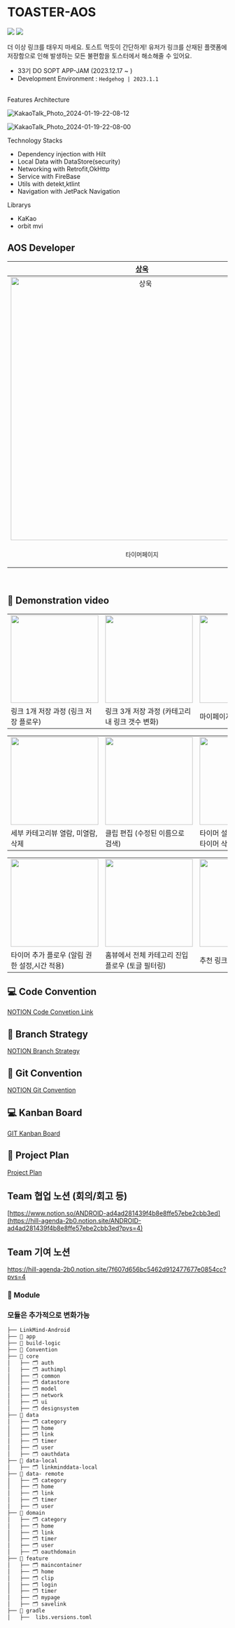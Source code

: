 # TOASTER-AOS
<img src="https://img.shields.io/badge/Kotlin-0095D5?&style=flat-square&logo=kotlin&logoColor=white"/> <img src="https://img.shields.io/badge/Android-3DDC84?style=flat-square&logo=android&logoColor=white"/>

더 이상 링크를 태우지 마세요. 토스트 먹듯이 간단하게!
유저가 링크를 산재된 플랫폼에 저장함으로 인해 발생하는 모든 불편함을 토스터에서 해소해줄 수 있어요.

- 33기 DO SOPT APP-JAM (2023.12.17 ~ )
- Development Environment : `Hedgehog | 2023.1.1`

<br>
Features
Architecture

![KakaoTalk_Photo_2024-01-19-22-08-12](https://github.com/Link-MIND/Toaster_Android/assets/93514333/9b41b62a-60ce-41ed-8a1a-9b3c421d7c0a)

![KakaoTalk_Photo_2024-01-19-22-08-00](https://github.com/Link-MIND/Toaster_Android/assets/93514333/e003aa9e-aa99-4c27-a08c-b78b80f577f5)

Technology Stacks
- Dependency injection with Hilt
- Local Data with DataStore(security)
- Networking with Retrofit,OkHttp
- Service with FireBase
- Utils with detekt,ktlint
- Navigation with JetPack Navigation

Librarys
- KaKao
- orbit mvi

## AOS Developer

| [상욱](operawook@catholic.ac.kr) | [이삭](lsls4868@gmail.com) | [채은](parkchangel@naver.com) | [민영](codingmy@naver.com) |
| :--: | :--: | :--: | :--: |
| <img width="600" alt="상욱" src="https://avatars.githubusercontent.com/u/113014331?v=4"> | <img width="600" alt="이삭" src="https://avatars.githubusercontent.com/u/93514333?v=4"> | <img width="600" alt="채은" src="https://avatars.githubusercontent.com/u/107169027?v=4"> | <img width="600" alt="민영" src="https://avatars.githubusercontent.com/u/97686638?v=4"> |
| <p align = "center">`타이머페이지` | <p align = "center">`메인페이지` `링크저장` | <p align = "center">`로그인, 검색` `마이페이지` | <p align = "center"> `카테고리페이지` |

<br>

## 🎥 Demonstration video

<table>
<tr>
   <td><img align=top width="200" src="https://github.com/Link-MIND/Toaster_Android/assets/107169027/55b687ab-1379-47a1-8d47-26cb57639be1"></td>
    <td><img align=top width="200" src="https://github.com/Link-MIND/Toaster_Android/assets/107169027/e487c5af-d426-413d-916d-a369ef461c7f"></td>
    <td><img align=top width="200" src="https://github.com/Link-MIND/Toaster_Android/assets/107169027/0c0552dd-a47a-4570-9dbe-6e9cf5a7b3a4"></td>
 </tr>
<tr>
  <td>링크 1개 저장 과정 (링크 저장 플로우)</td>
  <td>링크 3개 저장 과정 (카테고리 내 링크 갯수 변화)</td>
  <td>마이페이지뷰 기능</td>
</tr>

</table>

<table>
<tr>
   <td><img align=top width="200" src="https://github.com/Link-MIND/Toaster_Android/assets/107169027/db7d3fd7-a1da-4d6a-85ca-42f5961f402b"></td>
    <td><img align=top width="200" src="https://github.com/Link-MIND/Toaster_Android/assets/107169027/933985a4-eb88-48ad-8520-27272710774c"></td>
    <td><img align=top width="200" src="https://github.com/Link-MIND/Toaster_Android/assets/107169027/1a8b9d2b-8409-4e0c-881b-f6bd28cfa2b9"></td>
 </tr>
<tr>
  <td>세부 카테고리뷰 열람, 미열람, 삭제</td>
  <td>클립 편집 (수정된 이름으로 검색)</td>
  <td>타이머 설정 (요일 개별 선택, 타이머 삭제)</td>
</tr>

</table>

<table>
<tr>
   <td><img align=top width="200" src="https://github.com/Link-MIND/Toaster_Android/assets/107169027/93d3ce84-14d1-4d82-b070-7a83fd525cee"></td>
    <td><img align=top width="200" src="https://github.com/Link-MIND/Toaster_Android/assets/107169027/2d90943b-a82e-43ce-ac45-b3e5aeb6b3e1"></td>
    <td><img align=top width="200" src="https://github.com/Link-MIND/Toaster_Android/assets/107169027/26b8b794-f4b6-4bae-a42b-f36b2f7cac22"></td>
 </tr>
<tr>
  <td>타이머 추가 플로우 (알림 권한 설정,시간 적용)</td>
  <td>홈뷰에서 전체 카테고리 진입 플로우 (토글 필터링)</td>
  <td>추천 링크 웹뷰</td>
</tr>

</table>

## 💻 Code Convention
[NOTION Code Convetion Link](https://hill-agenda-2b0.notion.site/Code-Convention-f492a5bdf5b444a6aae561e53d9d4e10)
</br>

## 🔖 Branch Strategy
[NOTION Branch Strategy](https://hill-agenda-2b0.notion.site/Branch-Strategy-e3a9c5e70f6241ae9ccad544666b095c?pvs=4)
</br>

## 🎁 Git Convention
[NOTION Git Convention](https://hill-agenda-2b0.notion.site/Git-Convention-064dee5df78e4b0c9dd59d18c775a460?pvs=4)
</br>

## 💻 Kanban Board
[GIT Kanban Board](https://github.com/orgs/Link-MIND/projects/1/views/1)
</br>

## 📜 Project Plan
[Project Plan](https://hill-agenda-2b0.notion.site/7a635a2c014c470899899073be2ff49f?v=4de94ec87af045d8ba9a69afa39511af)

## Team 협업 노션 (회의/회고 등)
[https://www.notion.so/ANDROID-ad4ad281439f4b8e8ffe57ebe2cbb3ed](https://hill-agenda-2b0.notion.site/ANDROID-ad4ad281439f4b8e8ffe57ebe2cbb3ed?pvs=4)

## Team 기여 노션
https://hill-agenda-2b0.notion.site/7f607d656bc5462d912477677e0854cc?pvs=4

### 📂 Module
### 모듈은 추가적으로 변화가능
```bash
├── LinkMind-Android
├── 📁 app
├── 📁 build-logic
├── 📁 Convention
├── 📁 core
│   ├── 🗂️ auth
│   ├── 🗂️ authimpl
│   ├── 🗂️ common
│   ├── 🗂️ datastore
│   ├── 🗂️ model
│   ├── 🗂️ network
│   ├── 🗂️ ui
│   ├── 🗂️ designsystem
├── 📁 data
│   ├── 🗂️ category
│   ├── 🗂️ home
│   ├── 🗂️ link
│   ├── 🗂️ timer
│   ├── 🗂️ user
│   ├── 🗂️ oauthdata
├── 📁 data-local
│   ├── 🗂️ linkminddata-local
├── 📁 data- remote
│   ├── 🗂️ category
│   ├── 🗂️ home
│   ├── 🗂️ link
│   ├── 🗂️ timer
│   ├── 🗂️ user
├── 📁 domain
│   ├── 🗂️ category
│   ├── 🗂️ home
│   ├── 🗂️ link
│   ├── 🗂️ timer
│   ├── 🗂️ user
│   ├── 🗂️ oauthdomain
├── 📁 feature
│   ├── 🗂️ maincontainer
│   ├── 🗂️ home
│   ├── 🗂️ clip
│   ├── 🗂️ login
│   ├── 🗂️ timer
│   ├── 🗂️ mypage
│   ├── 🗂️ savelink
├── 📁 gradle
│   ├──  libs.versions.toml
```


